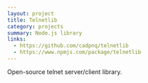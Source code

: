 ```yaml
---
layout: project
title: Telnetlib
category: projects
summary: Node.js library
links:
  - https://github.com/cadpnq/telnetlib
  - https://www.npmjs.com/package/telnetlib
---
```


Open-source telnet server/client library.